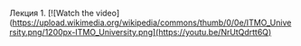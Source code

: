 Лекция 1.
[![Watch the video](https://upload.wikimedia.org/wikipedia/commons/thumb/0/0e/ITMO_University.png/1200px-ITMO_University.png](https://youtu.be/NrUtQdrtt6Q)
